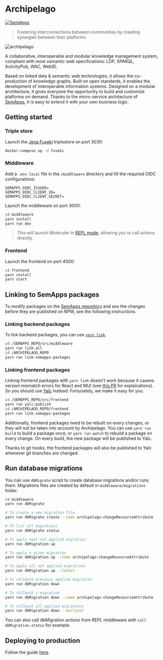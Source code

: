 # Archipelago

[![SemApps](https://badgen.net/badge/Powered%20by/SemApps/28CDFB)](https://semapps.org)

> Fostering interconnections between communities by creating synergies between their platforms

![archipelago](https://user-images.githubusercontent.com/17931931/196366532-f67d8ce3-749b-4791-ba31-493415983d3b.png)

A collaborative, interoperable and modular knowledge management system, compliant with most semantic web specifications: LDP, SPARQL, ActivityPub, WAC, WebID.

Based on linked data & semantic web technologies, it allows the co-production of knowledge graphs.
Built on open standards, it enables the development of interoperable information systems.
Designed on a modular architecture, it gives everyone the opportunity to build and customize platforms on demand.
Thanks to the micro-service architecture of [SemApps](https://github.com/assemblee-virtuelle/semapps), it is easy to extend it with your own business logic.


## Getting started

### Triple store

Launch the [Jena Fuseki](https://jena.apache.org/documentation/fuseki2/) triplestore on port 3030:

```bash
docker-compose up -d fuseki
```

### Middleware

Add a `.env.local` file in the `/middleware` directory and fill the required OIDC configurations:

```dotenv
SEMAPPS_OIDC_ISSUER=
SEMAPPS_OIDC_CLIENT_ID=
SEMAPPS_OIDC_CLIENT_SECRET=
```

Launch the middleware on port 3000:

```bash
cd middleware
yarn install
yarn run dev
```

> This will launch Moleculer in [REPL mode](https://moleculer.services/docs/0.14/moleculer-repl.html), allowing you to call actions directly.

### Frontend

Launch the frontend on port 4000:

```bash
cd frontend
yarn install
yarn start
```


## Linking to SemApps packages

To modify packages on the [SemApps repository](https://github.com/assemblee-virtuelle/semapps) and see the changes before they are published on NPM, see the following instructions.

### Linking backend packages

To link backend packages, you can use [`yarn link`](https://classic.yarnpkg.com/en/docs/cli/link/).

```bash
cd /SEMAPPS_REPO/src/middleware
yarn run link-all
cd /ARCHIPELAGO_REPO
yarn run link-semapps-packages
```

### Linking frontend packages

Linking frontend packages with `yarn link` doesn't work because it causes version mismatch errors for React and MUI (see [this PR](https://github.com/assemblee-virtuelle/semapps/pull/1180) for explainations). So you should use [Yalc](https://github.com/wclr/yalc) instead. Fortunately, we make it easy for you.

```bash
cd /SEMAPPS_REPO/src/frontend
yarn run yalc:publish
cd /ARCHIPELAGO_REPO/frontend
yarn run link-semapps-packages
```

Additionally, frontend packages need to be rebuilt on every changes, or they will not be taken into account by Archipelago. You can use `yarn run build` to build a package once, or `yarn run watch` to rebuild a package on every change. On every build, the new package will be published to Yalc.

Thanks to git hooks, the frontend packages will also be published to Yalc whenever git branches are changed.

## Run database migrations

You can use `dbMigrate` script to create database migrations and/or runs them.
Migrations files are created by default in `middleware/migrations` folder.

```bash
cd middleware
yarn run dbMigrate

# To create a new migration file
yarn run dbMigrate create --name archipelago-changeResourceAttribute

# To list all migrations
yarn run dbMigrate status

# To apply next not applied migration
yarn run dbMigration up

# To apply a given migration
yarn run dbMigration up --name archipelago-changeResourceAttribute

# To apply all not applied migrations
yarn run dbMigration up --latest

# To rollback previous applied migration
yarn run dbMigration down

# To rollback a migration
yarn run dbMigration down --name archipelago-changeResourceAttribute

# To rollback all applied migrations
yarn run dbMigration down --earliest
```

You can also call dbMigration actions from REPL middleware with `call dbMigration.status` for example.

## Deploying to production

Follow the guide [here](deploy/README.md).
